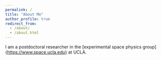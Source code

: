 ```yaml
---
permalink: /
title: "About Me"
author_profile: true
redirect_from: 
  - /about/
  - /about.html
---
```


I am a postdoctoral researcher in the [experimental space physics group]{https://www.space.ucla.edu} at UCLA.
